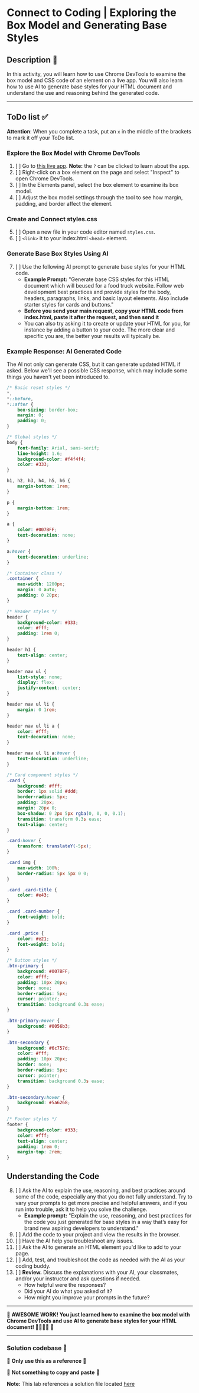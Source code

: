 # Connect to Coding | Exploring the Box Model and Generating Base Styles

## Description 📄
In this activity, you will learn how to use Chrome DevTools to examine the box model and CSS code of an element on a live app. You will also learn how to use AI to generate base styles for your HTML document and understand the use and reasoning behind the generated code.

---

## ToDo list ✅
**Attention**: When you complete a task, put an `x` in the middle of the brackets to mark it off your ToDo list.

### Explore the Box Model with Chrome DevTools
1. [ ] Go to [this live app](https://congenial-couscous-n8675z5.pages.github.io/). **Note:** the `?` can be clicked to learn about the app.
2. [ ] Right-click on a box element on the page and select "Inspect" to open Chrome DevTools.
3. [ ] In the Elements panel, select the box element to examine its box model.
4. [ ] Adjust the box model settings through the tool to see how margin, padding, and border affect the element.

### Create and Connect styles.css
5. [ ] Open a new file in your code editor named `styles.css`.
6. [ ] `<link>` it to your index.html `<head>` element.

### Generate Base Box Styles Using AI
7. [ ] Use the following AI prompt to generate base styles for your HTML code. 
    - **Example Prompt:** "Generate base CSS styles for this HTML document which will beused for a food truck website. Follow web development best practices and provide styles for the body, headers, paragraphs, links, and basic layout elements. Also include starter styles for cards and buttons." 
    * **Before you send your main request, copy your HTML code from index.html, paste it after the request, and then send it**
    * You can also try asking it to create or update your HTML for you, for instance by adding a button to your code. The more clear and specific you are, the better your results will typically be.

### Example Response: AI Generated Code
The AI not only can generate CSS, but it can generate updated HTML if asked. Below we'll see a possible CSS response, which may include some things you haven't yet been introduced to.

```css
/* Basic reset styles */
*,
*::before,
*::after {
    box-sizing: border-box;
    margin: 0;
    padding: 0;
}

/* Global styles */
body {
    font-family: Arial, sans-serif;
    line-height: 1.6;
    background-color: #f4f4f4;
    color: #333;
}

h1, h2, h3, h4, h5, h6 {
    margin-bottom: 1rem;
}

p {
    margin-bottom: 1rem;
}

a {
    color: #007BFF;
    text-decoration: none;
}

a:hover {
    text-decoration: underline;
}

/* Container class */
.container {
    max-width: 1200px;
    margin: 0 auto;
    padding: 0 20px;
}

/* Header styles */
header {
    background-color: #333;
    color: #fff;
    padding: 1rem 0;
}

header h1 {
    text-align: center;
}

header nav ul {
    list-style: none;
    display: flex;
    justify-content: center;
}

header nav ul li {
    margin: 0 1rem;
}

header nav ul li a {
    color: #fff;
    text-decoration: none;
}

header nav ul li a:hover {
    text-decoration: underline;
}

/* Card component styles */
.card {
    background: #fff;
    border: 1px solid #ddd;
    border-radius: 5px;
    padding: 20px;
    margin: 20px 0;
    box-shadow: 0 2px 5px rgba(0, 0, 0, 0.1);
    transition: transform 0.3s ease;
    text-align: center;
}

.card:hover {
    transform: translateY(-5px);
}

.card img {
    max-width: 100%;
    border-radius: 5px 5px 0 0;
}

.card .card-title {
    color: #e43;
}

.card .card-number {
    font-weight: bold;
}

.card .price {
    color: #e21;
    font-weight: bold;
}

/* Button styles */
.btn-primary {
    background: #007BFF;
    color: #fff;
    padding: 10px 20px;
    border: none;
    border-radius: 5px;
    cursor: pointer;
    transition: background 0.3s ease;
}

.btn-primary:hover {
    background: #0056b3;
}

.btn-secondary {
    background: #6c757d;
    color: #fff;
    padding: 10px 20px;
    border: none;
    border-radius: 5px;
    cursor: pointer;
    transition: background 0.3s ease;
}

.btn-secondary:hover {
    background: #5a6268;
}

/* Footer styles */
footer {
    background-color: #333;
    color: #fff;
    text-align: center;
    padding: 1rem 0;
    margin-top: 2rem;
}

```

## Understanding the Code
8. [ ] Ask the AI to explain the use, reasoning, and best practices around some of the code, especially any that you do not fully understand. Try to vary your prompts to get more precise and helpful answers, and if you run into trouble, ask it to help you solve the challenge.
    - **Example prompt:** "Explain the use, reasoning, and best practices for the code you just generated for base styles in a way that’s easy for brand new aspiring developers to understand."
9. [ ] Add the code to your project and view the results in the browser.
10. [ ] Have the AI help you troubleshoot any issues.
11. [ ] Ask the AI to generate an HTML element you'd like to add to your page.
12. [ ] Add, test, and troubleshoot the code as needed with the AI as your coding buddy.
13. [ ] **Review.** Discuss the explanations with your AI, your classmates, and/or your instructor and ask questions if needed. 
    * How helpful were the responses? 
    * Did your AI do what you asked of it? 
    * How might you improve your prompts in the future?

---

🎊 **AWESOME WORK! You just learned how to examine the box model with Chrome DevTools and use AI to generate base styles for your HTML document! 💃🏻🕺🏾** 🎊

---

### Solution codebase 👀
🛑 **Only use this as a reference** 🛑

💾 **Not something to copy and paste** 💾

**Note:** This lab references a solution file located [here](https://github.com/HackerUSA-CE/sdai-ic-d4-css-box-model/tree/solution)